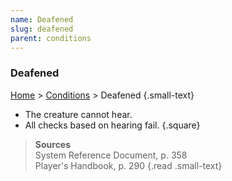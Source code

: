 ```yaml
---
name: Deafened
slug: deafened
parent: conditions
---
```

### Deafened
[Home](dm-operations-center) > [Conditions](conditions) > Deafened {.small-text}

- The creature cannot hear.
- All checks based on hearing fail.
{.square}

> **Sources** <br/>
> System Reference Document, p. 358<br/>
> Player's Handbook, p. 290
{.read .small-text}